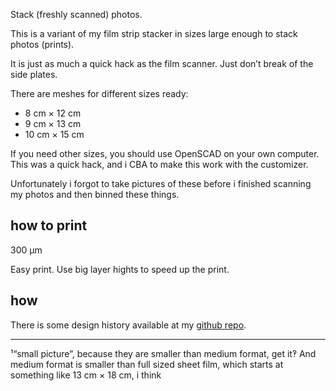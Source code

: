 Stack (freshly scanned) photos.

This is a variant of my film strip stacker in sizes large enough to stack photos (prints).

It is just as much a quick hack as the film scanner. Just don’t break of the side plates.

There are meshes for different sizes ready:

* 8 cm × 12 cm
* 9 cm × 13 cm
* 10 cm × 15 cm

If you need other sizes, you should use OpenSCAD on your own computer. This was a quick hack, and i CBA to make this work with the customizer.

Unfortunately i forgot to take pictures of these before i finished scanning my photos and then binned these things.


## how to print

300 µm

Easy print. Use big layer hights to speed up the print.


## how

There is some design history available at my [github repo](https://github.com/ospalh/3d-printing/tree/develop/Filmstreifenstapler).


----
¹“small picture”, because they are smaller than medium format, get it‽ And medium format is smaller than full sized sheet film, which starts at something like 13 cm × 18 cm, i think
